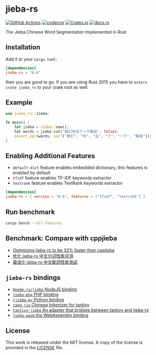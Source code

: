 # jieba-rs

[![GitHub Actions](https://github.com/messense/jieba-rs/workflows/CI/badge.svg)](https://github.com/messense/jieba-rs/actions?query=workflow%3ACI)
[![codecov](https://codecov.io/gh/messense/jieba-rs/branch/master/graph/badge.svg)](https://codecov.io/gh/messense/jieba-rs)
[![Crates.io](https://img.shields.io/crates/v/jieba-rs.svg)](https://crates.io/crates/jieba-rs)
[![docs.rs](https://docs.rs/jieba-rs/badge.svg)](https://docs.rs/jieba-rs/)

The Jieba Chinese Word Segmentation Implemented in Rust

## Installation

Add it to your ``Cargo.toml``:

```toml
[dependencies]
jieba-rs = "0.6"
```

then you are good to go. If you are using Rust 2015 you have to ``extern crate jieba_rs`` to your crate root as well. 

## Example

```rust
use jieba_rs::Jieba;

fn main() {
    let jieba = Jieba::new();
    let words = jieba.cut("我们中出了一个叛徒", false);
    assert_eq!(words, vec!["我们", "中", "出", "了", "一个", "叛徒"]);
}
```

## Enabling Additional Features

* `default-dict` feature enables embedded dictionary, this features is enabled by default
* `tfidf` feature enables TF-IDF keywords extractor
* `textrank` feature enables TextRank keywords extractor

```toml
[dependencies]
jieba-rs = { version = "0.6", features = ["tfidf", "textrank"] }
```

## Run benchmark

```bash
cargo bench --all-features
```

## Benchmark: Compare with cppjieba 

* [Optimizing jieba-rs to be 33% faster than cppjieba](https://blog.paulme.ng/posts/2019-06-30-optimizing-jieba-rs-to-be-33percents-faster-than-cppjieba.html)
* [优化 jieba-rs 中文分词性能评测](https://blog.paulme.ng/posts/2019-07-01-%E4%BC%98%E5%8C%96-jieba-rs-%E4%B8%AD%E6%96%87%E5%88%86%E8%AF%8D-%E6%80%A7%E8%83%BD%E8%AF%84%E6%B5%8B%EF%BC%88%E5%BF%AB%E4%BA%8E-cppjieba-33percent%29.html)
* [最佳化 jieba-rs 中文斷詞性能測試](https://blog.paulme.ng/posts/2019-07-01-%E6%9C%80%E4%BD%B3%E5%8C%96jieba-rs%E4%B8%AD%E6%96%87%E6%96%B7%E8%A9%9E%E6%80%A7%E8%83%BD%E6%B8%AC%E8%A9%A6%28%E5%BF%AB%E4%BA%8Ecppjieba-33%25%29.html)

## `jieba-rs` bindings

* [`@node-rs/jieba` NodeJS binding](https://github.com/napi-rs/node-rs/tree/master/packages/jieba)
* [`jieba-php` PHP binding](https://github.com/binaryoung/jieba-php)
* [`rjieba-py` Python binding](https://github.com/messense/rjieba-py)
* [`cang-jie` Chinese tokenizer for tantivy](https://github.com/DCjanus/cang-jie)
* [`tantivy-jieba` An adapter that bridges between tantivy and jieba-rs](https://github.com/jiegec/tantivy-jieba)
* [`jieba-wasm` the WebAssembly binding](https://github.com/fengkx/jieba-wasm)

## License

This work is released under the MIT license. A copy of the license is provided in the [LICENSE](./LICENSE) file.
